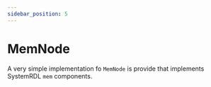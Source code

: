```yaml
---
sidebar_position: 5
---
```

# MemNode

A very simple implementation fo `MemNode` is provide that implements SystemRDL `mem` components.
